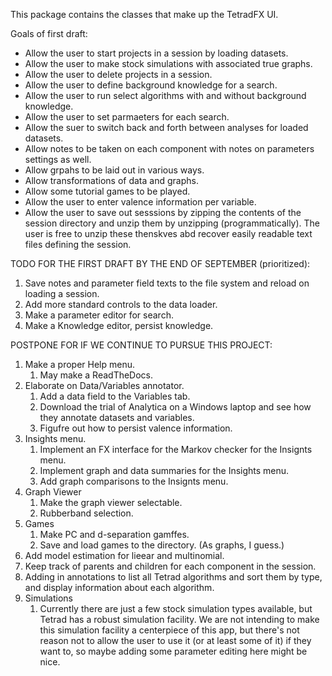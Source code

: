 This package contains the classes that make up the TetradFX UI.

Goals of first draft:

* Allow the user to start projects in a session by loading datasets.
* Allow the user to make stock simulations with associated true graphs.
* Allow the user to delete projects in a session.
* Allow the user to define background knowledge for a search.
* Allow the user to run select algorithms with and without background knowledge.
* Allow the user to set parmaeters for each search.
* Allow the suer to switch back and forth between analyses for loaded datasets.
* Allow notes to be taken on each component with notes on parameters settings as well.
* Allow grpahs to be laid out in various ways.
* Allow transformations of data and graphs.
* Allow some tutorial games to be played.
* Allow the user to enter valence information per variable.
* Allow the user to save out sesssions by zipping the contents of the session directory
  and unzip them by unzipping (programmatically). The user is free to unzip these
  thenskves abd recover easily readable text files defining the session.

TODO FOR THE FIRST DRAFT BY THE END OF SEPTEMBER (prioritized):

1. Save notes and parameter field texts to the file system and reload on loading a session.
1. Add more standard controls to the data loader.
1. Make a parameter editor for search.
1. Make a Knowledge editor, persist knowledge.
  
POSTPONE FOR IF WE CONTINUE TO PURSUE THIS PROJECT:

1. Make a proper Help menu.
    1. May make a ReadTheDocs.
1. Elaborate on Data/Variables annotator. 
    1. Add a data field to the Variables tab.
    1. Download the trial of Analytica on a Windows laptop and see how they annotate datasets and variables.
    1. Figufre out how to persist valence information.
1. Insights menu.
    1. Implement an FX interface for the Markov checker for the Insignts menu.
    1. Implement graph and data summaries for the Insights menu.
    1. Add graph comparisons to the Insignts menu.
1. Graph Viewer
    1. Make the graph viewer selectable.
    1. Rubberband selection.
1. Games
    1. Make PC and d-separation gamffes.
    1. Save and load games to the directory. (As graphs, I guess.)
1. Add model estimation for lieear and multinomial.
1. Keep track of parents and children for each component in the session.
1. Adding in annotations to list all Tetrad algorithms and sort them by type, and display
   information about each algorithm.
1. Simulations
    1. Currently there are just a few stock simulation types available, but Tetrad has a robust simulation
       facility. We are not intending to make this simulation facility a centerpiece of this app, but
       there's not reason not to allow the user to use it (or at least some of it) if they want to, so
       maybe adding some parameter editing here might be nice.
